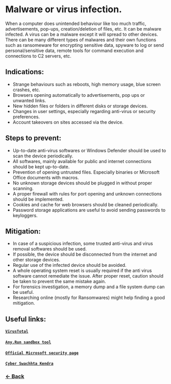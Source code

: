 # Malware or virus infection.
When a computer does unintended behaviour like too much traffic, advertisements, pop-ups, creation/deletion of files, etc. It can be malware infected. A virus can be a malware except it will spread to other devices.
There can be many different types of malwares and their own functions such as ransomeware for encrypting sensitive data, spyware to log or send personal/sensitive data, remote tools for command execution and connections to C2 servers, etc.

## Indications:
- Strange behaviours such as reboots, high memory usage, blue screen crashes, etc.
- Browsers opening automatically to advertisements, pop ups or unwanted links.
- New hidden files or folders in different disks or storage devices.
- Changes in user settings, especially regarding anti-virus or security preferences.
- Account takeovers on sites accessed via the device.

## Steps to prevent:
- Up-to-date anti-virus softwares or Windows Defender should be used to scan the device periodically.
- All softwares, mainly available for public and internet connections should be kept up-to-date.
- Prevention of opening untrusted files. Especially binaries or Microsoft Office documents with macros.
- No unknown storage devices should be plugged in without proper scanning.
- A proper firewall with rules for port opening and unknown connections should be implemented.
- Cookies and cache for web browsers should be cleaned periodically.
- Password storage applications are useful to avoid sending passwords to keyloggers.

## Mitigation:
- In case of a suspicious infection, some trusted anti-virus and virus removal softwares should be used.
- If possible, the device should be disconnected from the internet and other storage devices.
- Regular use of the infected device should be avoided.
- A whole operating system reset is usually required if the anti virus software cannot remediate the issue. After proper reset, caution should be taken to prevent the same mistake again.
- For forensics investigation, a memory dump and a file system dump can be useful.
- Researching online (mostly for Ransomwares) might help finding a good mitigation.

## Useful links:
#### [`VirusTotal`](https://www.virustotal.com/gui/)
#### [`Any.Run sandbox tool`](https://any.run/)
#### [`Official Microsoft security page`](https://www.microsoft.com/en-in/windows/comprehensive-security)
#### [`Cyber Swachhta Kendra`](https://www.cyberswachhtakendra.gov.in/)

### [← Back](index.md)
